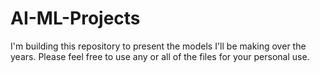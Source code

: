 # AI-ML-Projects
I'm building this repository to present the models I'll be making over the years. Please feel free to use any or all of the files for your personal use.
